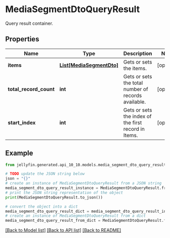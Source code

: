 # MediaSegmentDtoQueryResult

Query result container.

## Properties

Name | Type | Description | Notes
------------ | ------------- | ------------- | -------------
**items** | [**List[MediaSegmentDto]**](MediaSegmentDto.md) | Gets or sets the items. | [optional] 
**total_record_count** | **int** | Gets or sets the total number of records available. | [optional] 
**start_index** | **int** | Gets or sets the index of the first record in Items. | [optional] 

## Example

```python
from jellyfin.generated.api_10_10.models.media_segment_dto_query_result import MediaSegmentDtoQueryResult

# TODO update the JSON string below
json = "{}"
# create an instance of MediaSegmentDtoQueryResult from a JSON string
media_segment_dto_query_result_instance = MediaSegmentDtoQueryResult.from_json(json)
# print the JSON string representation of the object
print(MediaSegmentDtoQueryResult.to_json())

# convert the object into a dict
media_segment_dto_query_result_dict = media_segment_dto_query_result_instance.to_dict()
# create an instance of MediaSegmentDtoQueryResult from a dict
media_segment_dto_query_result_from_dict = MediaSegmentDtoQueryResult.from_dict(media_segment_dto_query_result_dict)
```
[[Back to Model list]](../README.md#documentation-for-models) [[Back to API list]](../README.md#documentation-for-api-endpoints) [[Back to README]](../README.md)


